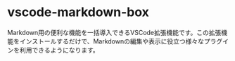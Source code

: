 # vscode-markdown-box
Markdown用の便利な機能を一括導入できるVSCode拡張機能です。この拡張機能をインストールするだけで、Markdownの編集や表示に役立つ様々なプラグインを利用できるようになります。
